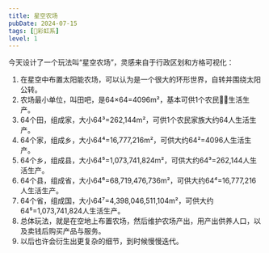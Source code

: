 ```yaml
---
title: 星空农场
pubDate: 2024-07-15
tags: [🌈彩虹系]
level: 1
---
```


今天设计了一个玩法叫“星空农场”，灵感来自于行政区划和方格可视化：
1. 在星空中布置太阳能农场，可以认为是一个很大的环形世界，自转并围绕太阳公转。
2. 农场最小单位，叫田吧，是64×64=4096m²，基本可供1个农民👩‍🌾生活生产。
3. 64个田，组成家，大小64³=262,144m²，可供1个农民家族大约64人生活生产。
4. 64个家，组成乡，大小64⁴=16,777,216m²，可供大约64²=4096人生活生产。
5. 64个乡，组成县，大小64⁵=1,073,741,824m²，可供大约64³=262,144人生活生产。
6. 64个县，组成省，大小64⁶=68,719,476,736m²，可供大约64⁴=16,777,216人生活生产。
7. 64个省，组成国，大小64⁷=4,398,046,511,104m²，可供大约64⁵=1,073,741,824人生活生产。
8. 总体玩法，就是在空地上布置农场，然后维护农场产出，用产出供养人口，以及卖钱后购买产品与服务。
9. 以后也许会衍生出更复杂的细节，到时候慢慢迭代。
